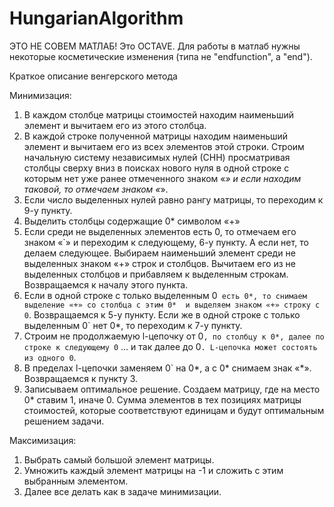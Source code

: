 # HungarianAlgorithm
ЭТО НЕ СОВЕМ МАТЛАБ! Это OCTAVE. Для работы в матлаб нужны некоторые косметические изменения (типа не "endfunction", a "end").

Краткое описание венгерского метода	

Минимизация:

1. В каждом столбце матрицы стоимостей находим наименьший элемент и вычитаем его из этого столбца.
2. В каждой строке полученной матрицы находим наименьший элемент и вычитаем его из всех элементов этой строки.
Строим начальную систему независимых нулей (СНН) просматривая столбцы сверху вниз в поисках нового нуля в одной строке с которым нет уже ранее отмеченного знаком «*» и если находим таковой, то отмечаем  знаком «*».
3. Если  число выделенных нулей равно рангу матрицы, то переходим к 9-у пункту.
4. Выделить столбцы содержащие 0* символом «+»
5. Если среди не выделенных  элементов есть 0, то отмечаем его знаком «`» и переходим к следующему, 6-у пункту. А если нет, то делаем следующее. Выбираем наименьший элемент среди не выделенных знаком «+» строк и столбцов. Вычитаем его из не выделенных столбцов и прибавляем к выделенным строкам. Возвращаемся к началу этого пункта.
6. Если в одной строке с только выделенным 0` есть 0*, то снимаем выделение «+» со столбца с этим 0*  и выделяем знаком «+» строку с 0`. Возвращаемся к 5-у пункту. Если же в одной строке с только выделенным 0` нет  0*, то переходим к 7-у пункту.
7. Строим не продолжаемую l-цепочку от 0`, по столбцу к 0*, далее по строке к следующему 0` … и так далее до 0`. L-цепочка может состоять из одного 0`.
8. В пределах l-цепочки заменяем 0` на 0*, а с 0* снимаем знак «*». Возвращаемся к пункту 3.
9. Записываем оптимальное решение. Создаем матрицу, где на место 0* ставим 1, иначе 0. Сумма элементов в тех позициях матрицы стоимостей, которые соответствуют единицам и будут оптимальным решением задачи.

Максимизация:
1. Выбрать самый большой элемент матрицы.
2. Умножить каждый элемент матрицы на -1 и сложить с этим выбранным элементом.
3. Далее все делать как в задаче минимизации.
